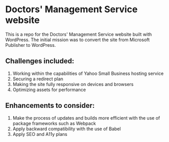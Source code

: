 # Doctors' Management Service website

This is a repo for the Doctors' Management Service website built with WordPress. The initial mission was to convert the site from Microsoft Publisher to WordPress.

## Challenges included:

1. Working within the capabilities of Yahoo Small Business hosting service
2. Securing a redirect plan
3. Making the site fully responsive on devices and browsers
4. Optimizing assets for performance

## Enhancements to consider:

1. Make the process of updates and builds more efficient with the use of package frameworks such as Webpack
2. Apply backward compatibility with the use of Babel
3. Apply SEO and A11y plans